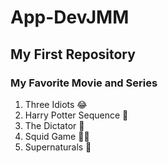 # App-DevJMM
## My First Repository
### **My Favorite Movie and Series**
1. Three Idiots 😂
2. Harry Potter Sequence 🥇
3. The Dictator 🤏
4. Squid Game 😶‍🌫️
5. Supernaturals 👻
